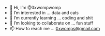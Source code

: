 - 👋 Hi, I’m @0xwompwomp
- 👀 I’m interested in ... data and cats
- 🌱 I’m currently learning ... coding and shit
- 💞️ I’m looking to collaborate on ... fun stuff
- 📫 How to reach me ... 0xwomps@gmail.com

<!---
0xwompwomp/0xwompwomp is a ✨ special ✨ repository because its `README.md` (this file) appears on your GitHub profile.
You can click the Preview link to take a look at your changes.
--->
